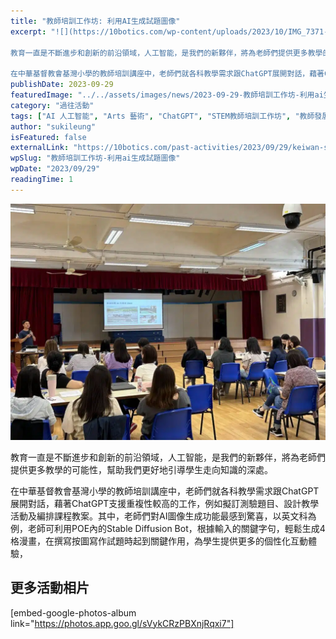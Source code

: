 ```yaml
---
title: "教師培訓工作坊: 利用AI生成試題圖像"
excerpt: "![](https://10botics.com/wp-content/uploads/2023/10/IMG_7371-1024x768.jpg)

教育一直是不斷進步和創新的前沿領域，人工智能，是我們的新夥伴，將為老師們提供更多教學的可能性，幫助我們更好地引導學生走向知識的深處。

在中華基督教會基灣小學的教師培訓講座中，老師們就各科教學需求跟ChatGPT展開對話，藉著ChatGPT支援重複..."
publishDate: 2023-09-29
featuredImage: "../../assets/images/news/2023-09-29-教師培訓工作坊-利用ai生成試題圖像/image1.jpg"
category: "過往活動"
tags: ["AI 人工智能", "Arts 藝術", "ChatGPT", "STEM教師培訓工作坊", "教師發展日"]
author: "sukileung"
isFeatured: false
externalLink: "https://10botics.com/past-activities/2023/09/29/keiwan-sdd/"
wpSlug: "教師培訓工作坊-利用ai生成試題圖像"
wpDate: "2023/09/29"
readingTime: 1
---
```


![](../../assets/images/news/2023-09-29-教師培訓工作坊-利用ai生成試題圖像/image2.jpg)

教育一直是不斷進步和創新的前沿領域，人工智能，是我們的新夥伴，將為老師們提供更多教學的可能性，幫助我們更好地引導學生走向知識的深處。

在中華基督教會基灣小學的教師培訓講座中，老師們就各科教學需求跟ChatGPT展開對話，藉著ChatGPT支援重複性較高的工作，例如擬訂測驗題目、設計教學活動及編排課程教案。其中，老師們對AI圖像生成功能最感到驚喜，以英文科為例，老師可利用POE內的Stable Diffusion Bot，根據輸入的關鍵字句，輕鬆生成4格漫畫，在撰寫按圖寫作試題時起到關鍵作用，為學生提供更多的個性化互動體驗，

## 更多活動相片

[embed-google-photos-album link="https://photos.app.goo.gl/sVykCRzPBXnjRqxi7"]